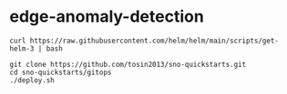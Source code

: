 # edge-anomaly-detection


```
curl https://raw.githubusercontent.com/helm/helm/main/scripts/get-helm-3 | bash
```

```
git clone https://github.com/tosin2013/sno-quickstarts.git
cd sno-quickstarts/gitops
./deploy.sh
```